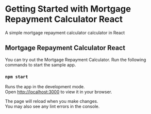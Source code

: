 # Getting Started with Mortgage Repayment Calculator React

A simple mortgage repayment calculator calculator in React 

## Mortgage Repayment Calculator React

You can try out the Mortgage Repayment Calculator. Run the following commands to start the sample app.

### `npm start`

Runs the app in the development mode.\
Open [http://localhost:3000](http://localhost:3000) to view it in your browser.

The page will reload when you make changes.\
You may also see any lint errors in the console.
